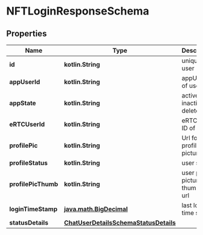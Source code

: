 
# NFTLoginResponseSchema

## Properties
Name | Type | Description | Notes
------------ | ------------- | ------------- | -------------
**id** | **kotlin.String** | unique id of user |  [optional]
**appUserId** | **kotlin.String** | appUserId of user |  [optional]
**appState** | **kotlin.String** | active, inactive, or deleted |  [optional]
**eRTCUserId** | **kotlin.String** | eRTC user ID of user |  [optional]
**profilePic** | **kotlin.String** | Url for profile picture |  [optional]
**profileStatus** | **kotlin.String** | user status |  [optional]
**profilePicThumb** | **kotlin.String** | user profile picture thumbnail url |  [optional]
**loginTimeStamp** | [**java.math.BigDecimal**](java.math.BigDecimal.md) | last login time stamp |  [optional]
**statusDetails** | [**ChatUserDetailsSchemaStatusDetails**](ChatUserDetailsSchemaStatusDetails.md) |  |  [optional]



